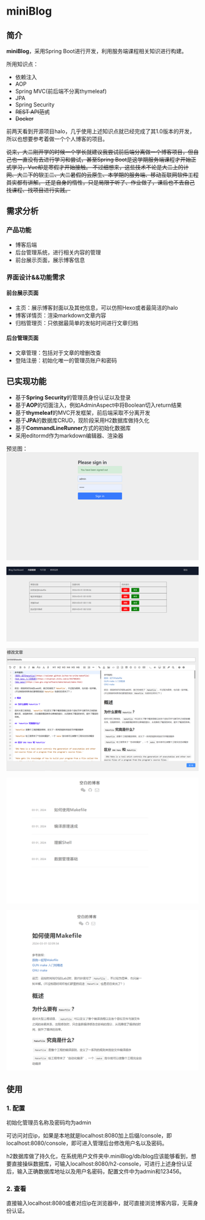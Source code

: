 # miniBlog

## 简介

**miniBlog**，采用Spring Boot进行开发，利用服务端课程相关知识进行构建。

所用知识点：
- 依赖注入
- AOP
- Spring MVC(前后端不分离thymeleaf)
- JPA
- Spring Security
- ~~REST API范式~~
- ~~Docker~~

前两天看到开源项目halo，几乎使用上述知识点就已经完成了其1.0版本的开发，所以也想要参考着做一个个人博客的项目。

~~说来，大二刚开学的时候一个学长就建议我尝试前后端分离做一个博客项目，但自己也一直没有去进行学习和尝试，甚至Spring Boot是这学期服务端课程才开始正式学习，Vue却是寒假才开始接触。
不过细想来，这些技术不论是大二上的计网、大二下的软工二、大二暑假的云原生、本学期的服务端、移动互联网软件工程其实都有讲解。
还是自身的惰性，只是局限于听了、作业做了，课后也不去自己找课程、找项目进行实践。~~

## 需求分析

### 产品功能

- 博客后端
- 后台管理系统，进行相关内容的管理
- 前台展示页面，展示博客信息

### 界面设计&&功能需求

#### 前台展示页面

- 主页：展示博客封面以及其他信息，可以仿照Hexo或者最简洁的halo
- 博客详情页：渲染markdown文章内容
- 归档管理页：只依据最简单的发帖时间进行文章归档

#### 后台管理页面

- 文章管理：包括对于文章的增删改查
- 登陆注册：初始化唯一的管理员账户和密码

## 已实现功能

- 基于**Spring Security**的管理员身份认证以及登录
- 基于**AOP**的切面注入，例如AdminAspect中将Boolean切入return结果
- 基于**thymeleaf**的MVC开发框架，前后端采取不分离开发
- 基于**JPA**的数据库CRUD，现阶段采用H2数据库做持久化
- 基于**CommandLineRunner**方式的初始化数据库
- 采用editormd作为markdown编辑器、渲染器

预览图：
![img.png](assets/img.png)

![img.png](assets/img2.png)

![img.png](assets/img3.png)

![img.png](assets/img4.png)

![img.png](assets/img5.png)

## 使用

### 1. 配置

初始化管理员名称及密码均为admin

可访问对应ip，如果是本地就是localhost:8080加上后缀/console，即localhost:8080/console，即可进入管理后台修改用户名以及密码。

h2数据库做了持久化，在系统用户文件夹中.miniBlog/db/blog应该能够看到，想要直接操纵数据库，可输入localhost:8080/h2-console，可进行上述身份认证后，输入正确数据库地址以及用户名密码，配置文件中为admin和123456。

### 2. 查看

直接输入localhost:8080或者对应ip在浏览器中，就可直接浏览博客内容，无需身份认证。
